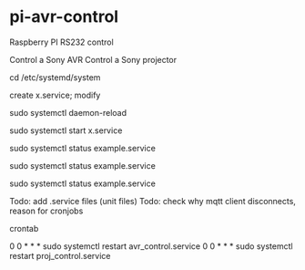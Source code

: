 # pi-avr-control
Raspberry PI RS232 control 

Control a Sony AVR
Control a Sony projector



cd /etc/systemd/system

create x.service; modify

sudo systemctl daemon-reload

sudo systemctl start x.service

sudo systemctl status example.service

sudo systemctl status example.service

sudo systemctl status example.service

Todo: add .service files (unit files)
Todo: check why mqtt client disconnects, reason for cronjobs

crontab

0 0 * * * sudo systemctl restart avr_control.service
0 0 * * * sudo systemctl restart proj_control.service

